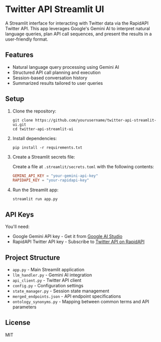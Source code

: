 # Twitter API Streamlit UI

A Streamlit interface for interacting with Twitter data via the RapidAPI Twitter API. This app leverages Google's Gemini AI to interpret natural language queries, plan API call sequences, and present the results in a user-friendly format.

## Features

- Natural language query processing using Gemini AI
- Structured API call planning and execution
- Session-based conversation history
- Summarized results tailored to user queries

## Setup

1. Clone the repository:
   ```
   git clone https://github.com/yourusername/twitter-api-streamlit-ui.git
   cd twitter-api-streamlit-ui
   ```

2. Install dependencies:
   ```
   pip install -r requirements.txt
   ```

3. Create a Streamlit secrets file:
   
   Create a file at `.streamlit/secrets.toml` with the following contents:
   ```toml
   GEMINI_API_KEY = "your-gemini-api-key"
   RAPIDAPI_KEY = "your-rapidapi-key"
   ```

4. Run the Streamlit app:
   ```
   streamlit run app.py
   ```

## API Keys

You'll need:
- Google Gemini API key - Get it from [Google AI Studio](https://ai.google.dev/)
- RapidAPI Twitter API key - Subscribe to [Twitter API on RapidAPI](https://rapidapi.com/Glavier/api/twitter-api45)

## Project Structure

- `app.py` - Main Streamlit application
- `llm_handler.py` - Gemini AI integration
- `api_client.py` - Twitter API client
- `config.py` - Configuration settings
- `state_manager.py` - Session state management
- `merged_endpoints.json` - API endpoint specifications
- `ontology_synonyms.py` - Mapping between common terms and API parameters

## License

MIT 